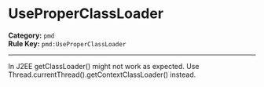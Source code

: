 
# UseProperClassLoader
**Category:** `pmd`<br/>
**Rule Key:** `pmd:UseProperClassLoader`<br/>


-----

In J2EE getClassLoader() might not work as expected. Use Thread.currentThread().getContextClassLoader() instead.

